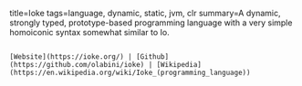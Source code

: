 title=Ioke
tags=language, dynamic, static, jvm, clr
summary=A dynamic, strongly typed, prototype-based programming language with a very simple homoiconic syntax somewhat similar to Io.
~~~~~~

[Website](https://ioke.org/) | [Github](https://github.com/olabini/ioke) | [Wikipedia](https://en.wikipedia.org/wiki/Ioke_(programming_language))


